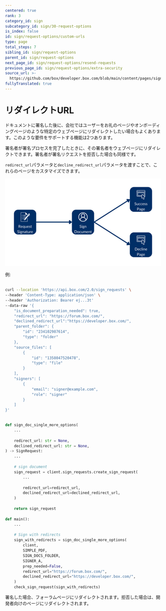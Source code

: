 ```yaml
---
centered: true
rank: 3
category_id: sign
subcategory_id: sign/30-request-options
is_index: false
id: sign/request-options/custom-urls
type: page
total_steps: 7
sibling_id: sign/request-options
parent_id: sign/request-options
next_page_id: sign/request-options/resend-requests
previous_page_id: sign/request-options/extra-security
source_url: >-
  https://github.com/box/developer.box.com/blob/main/content/pages/sign/30-request-options/30-custom-urls.md
fullyTranslated: true
---
```

# リダイレクトURL

ドキュメントに署名した後に、会社ではユーザーをお礼のページやオンボーディングページのような特定のウェブページにリダイレクトしたい場合もよくあります。このような要件をサポートする機能は2つあります。

署名者が署名プロセスを完了したときに、その署名者をウェブページにリダイレクトできます。署名者が署名リクエストを拒否した場合も同様です。

`redirect_url`パラメータと`decline_redirect_url`パラメータを渡すことで、これらのページをカスタマイズできます。

![カスタムリダイレクトページ](images/sign-flow-custom-url.png)

例:

<Tabs>

<Tab title="cURL">

```bash

curl --location 'https://api.box.com/2.0/sign_requests' \
--header 'Content-Type: application/json' \
--header 'Authorization: Bearer ej...3t'
--data-raw '{
    "is_document_preparation_needed": true,
    "redirect_url": "https://forum.box.com/",
    "declined_redirect_url":"https://developer.box.com/",
    "parent_folder": {
        "id": "234102987614",
        "type": "folder"
    },
    "source_files": [
        {
            "id": "1358047520478",
            "type": "file"
        }
    ],
    "signers": [
        {
            "email": "signer@example.com",
            "role": "signer"
        }
    ]
}'

```

</Tab>

<Tab title="Pythonの次世代SDK">

```python

def sign_doc_single_more_options(
    ...

    redirect_url: str = None,
    declined_redirect_url: str = None,
) -> SignRequest:
    ...

    # sign document
    sign_request = client.sign_requests.create_sign_request(
        ...

        redirect_url=redirect_url,
        declined_redirect_url=declined_redirect_url,
    )

    return sign_request

def main():
    ...
    
    # Sign with redirects
    sign_with_redirects = sign_doc_single_more_options(
        client,
        SIMPLE_PDF,
        SIGN_DOCS_FOLDER,
        SIGNER_A,
        prep_needed=False,
        redirect_url="https://forum.box.com/",
        declined_redirect_url="https://developer.box.com/",
    )
    check_sign_request(sign_with_redirects)    

```

</Tab>

</Tabs>

署名した場合、フォーラムページにリダイレクトされます。拒否した場合は、開発者向けのページにリダイレクトされます。
